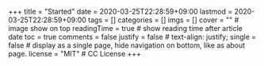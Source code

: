 +++
title = "Started"
date = 2020-03-25T22:28:59+09:00
lastmod = 2020-03-25T22:28:59+09:00
tags = []
categories = []
imgs = []
cover = ""  # image show on top
readingTime = true  # show reading time after article date
toc = true
comments = false
justify = false  # text-align: justify;
single = false  # display as a single page, hide navigation on bottom, like as about page.
license = "MIT"  # CC License
+++


